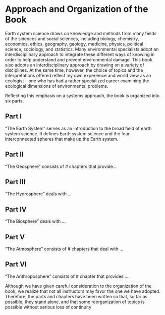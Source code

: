 # Approach and Organization of the Book

Earth system science draws on knowledge and methods from many fields of the sciences and social sciences, including biology, chemistry, economics, ethics, geography, geology, medicine, physics, political science, sociology, and statistics. Many environmental specialists adopt an interdisciplinary approach to integrate these different ways of knowing in order to help understand and prevent environmental damage. This book also adopts an interdisciplinary approach by drawing on a variety of disciplines. At the same time, however, the choice of topics and the interpretations offered reflect my own experience and world view as an ecologist – one who has had a rather specialized career examining the ecological dimensions of environmental problems.

Reflecting this emphasis on a systems approach, the book is organized into six parts.

## Part I <a id="part-i"></a>

“The Earth System” serves as an introduction to the broad field of earth system science. It defines Earth system science and the four interconnected spheres that make up the Earth system.

## Part II <a id="part-ii"></a>

“The Geosphere” consists of \# chapters that provide...

## Part III <a id="part-iii"></a>

“The Hydrosphere” deals with ...

## Part IV <a id="part-iv"></a>

“The Biosphere” deals with ...

## Part V <a id="part-v"></a>

“The Atmosphere” consists of \# chapters that deal with ...

## Part VI <a id="part-vi"></a>

“The Anthroposphere” consists of \# chapter that provides ....



Although we have given careful consideration to the organization of the book, we realize that not all instructors may favor the one we have adopted. Therefore, the parts and chapters have been written so that, so far as possible, they stand alone, and that some reorganization of topics is possible without serious loss of continuity

